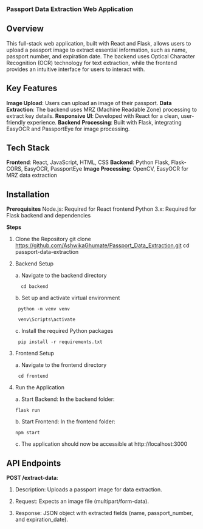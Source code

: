 ### Passport Data Extraction Web Application


## Overview

This full-stack web application, built with React and Flask, allows users to upload a passport image to extract essential information, such as name, passport number, and expiration date. The backend uses Optical Character Recognition (OCR) technology for text extraction, while the frontend provides an intuitive interface for users to interact with.


## Key Features

**Image Upload**: Users can upload an image of their passport.
**Data Extraction**: The backend uses MRZ (Machine Readable Zone) processing to extract key details.
**Responsive UI**: Developed with React for a clean, user-friendly experience.
**Backend Processing**: Built with Flask, integrating EasyOCR and PassportEye for image processing.


## Tech Stack

**Frontend**: React, JavaScript, HTML, CSS
**Backend**: Python Flask, Flask-CORS, EasyOCR, PassportEye
**Image Processing**: OpenCV, EasyOCR for MRZ data extraction


## Installation

**Prerequisites**
Node.js: Required for React frontend
Python 3.x: Required for Flask backend and dependencies

**Steps**
1. Clone the Repository
git clone https://github.com/AshwikaGhumate/Passport_Data_Extraction.git
cd passport-data-extraction

2. Backend Setup
   
   a. Navigate to the backend directory
     
         cd backend

   b. Set up and activate virtual environment

        python -m venv venv
   
        venv\Scripts\activate

   c. Install the required Python packages

        pip install -r requirements.txt

3. Frontend Setup
   
   a. Navigate to the frontend directory

        cd frontend 

4. Run the Application

   a. Start Backend: In the backend folder:

       flask run
   
   b. Start Frontend: In the frontend folder:

       npm start
      
   c. The application should now be accessible at http://localhost:3000
  
## API Endpoints

**POST /extract-data**:

  1. Description: Uploads a passport image for data extraction.

  2. Request: Expects an image file (multipart/form-data).
  
  3. Response: JSON object with extracted fields (name, passport_number, and expiration_date).
